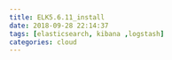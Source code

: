 ```yaml
---
title: ELK5.6.11_install
date: 2018-09-28 22:14:37
tags: [elasticsearch, kibana ,logstash]
categories: cloud
---
```

